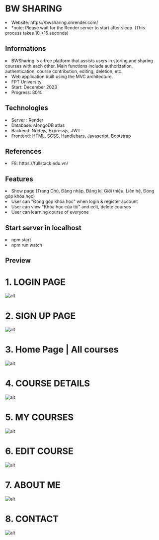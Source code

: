 <h1>BW SHARING</h1>
<li>Website: https://bwsharing.onrender.com/</li>
<li>*note: Please wait for the Render server to start after sleep. (This process takes 10->15 seconds)  </li>

<h2>Informations</h2>
<li> BWSharing is a free platform that assists users in storing and sharing courses with each other. Main functions include authorization, authentication, course contribution, editing, deletion, etc. </li>
<li> Web application built using the MVC architecture.</li>
<li> FPT University </li>
<li> Start: December 2023 </li>
<li>  Progress: 80% </li>

<h2> Technologies </h2>
<li>Server : Render</li>
<li>Database: MongoDB atlas</li>
<li> Backend:  Nodejs, Expressjs, JWT </li>
<li> Frontend: HTML, SCSS, Handlebars, Javascript, Bootstrap</li>

<h2> References</h2>
<li> F8: https://fullstack.edu.vn/</li>

<h2> Features </h2>
<li> Show page (Trang Chủ, Đăng nhập, Đăng kí, Giới thiệu, Liên hệ, Đóng góp khóa học) </li>
<li> User can "Đóng góp khóa học" when login & register account</li>
<li> User can view "Khóa học của tôi" and edit, delete courses</li>
<li> User can learning course of everyone</li>


<h2> Start server in localhost </h2>
<li> npm start </li>
<li> npm run watch </li>
<h2> Preview </h2>
<h1> 1. LOGIN PAGE </h1>

![alt](https://lh3.googleusercontent.com/u/0/drive-viewer/AKGpihbDDWepCmZHZKSeN6oI9j-OUN0UwMQCA1N_YMB0qsBxcC8trvsBNqReiPiQLnGVXM_SXnGkoa2cNun1mf_eTXVrbXcn6KcX8Q=w1765-h1365-v0)

<h1> 2. SIGN UP PAGE </h1>

![alt](https://lh3.googleusercontent.com/u/0/drive-viewer/AKGpihaN_dLLKsvVHFd6eDk4mMXXDQRCZtAS8VOVPYajnmhRpkxSAaupt-UWyuBFaWyAupaZ-ID3fRaZ8dHPbblZFF69ZI8B=w1765-h1365-v0)
<h1> 3. Home Page | All courses  </h1>

![alt](https://lh3.googleusercontent.com/u/0/drive-viewer/AKGpihZH0ikJwV2o3iwurth5JiSzIo6uDujON5abOz8fXNYlaAue7-FtrL2axkv_LJzO2Rhzf9BXb8tG39265Ks9kwBBW0CtVwdoAYE=w2561-h1365-v0)
<h1> 4. COURSE DETAILS  </h1>

![alt](https://lh3.googleusercontent.com/u/0/drive-viewer/AKGpihbGUchz3Er9Ea5Z05TiDJVtAFk5l_5NIJO_Yv5rqgyzjVMgO34gQwgd2fDREvAvX8GuivNtftb9YKJIKpKDJVjK-MiL_gyRng=w1765-h1365-v0)
<h1> 5. MY COURSES  </h1>

![alt](https://lh3.googleusercontent.com/u/0/drive-viewer/AKGpihY3qu24sC3nY5a_fHdt815-KJxKbjUcOj7-Oc7gr48vrK7dJ5v7QF0wUispcxj8FD5cq5sID1YoXPkK0b77BTFk_uVbQd-hAJ4=w1765-h1365-v0)
<h1> 6. EDIT COURSE  </h1>

![alt](https://lh3.googleusercontent.com/u/0/drive-viewer/AKGpihbmZmuvb5ze92DBIOeml3oXOKErzeolSyaRf2eNcHLnHwa_4wcHeEPLAketsX-UrQu_RAkxb9fzoxgEUsfy5Si38kJWhJpkd38=w1765-h1365-v0)
<h1> 7. ABOUT ME  </h1>

![alt](https://lh3.googleusercontent.com/u/0/drive-viewer/AKGpihYCuqZHqLkNwjVbJeBVvM-Uqm4J9UeNBtgh4TV9FLvXpZfvrlOrEMvvdRpkpMNRGp4WWtZXLnNdOTW3oD2QNHPBhpr_-YAMeMg=w1765-h1365-v0)
<h1> 8. CONTACT  </h1>

![alt](https://lh3.googleusercontent.com/u/0/drive-viewer/AKGpihYXjoLv6_kfzROb73LIUnAguSw4s2MYGRjQTSiDvYekE5WBmrcZr3vimnX5kP-wzfubIh5xJewJ2YBwilh9jwo8EubJEk2x1co=w1765-h1365-v0)
